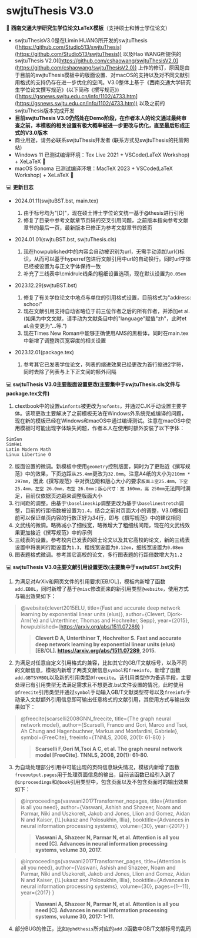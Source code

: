 # swjtuThesis V3.0


:tram: **西南交通大学研究生学位论文LaTeX模板**（支持硕士和博士学位论文）

- swjtuThesisV3.0是在Limin HUANG所开发的swjtuThesis ([https://github.com/Studio513/swjtuThesis](https://github.com/Studio513/swjtuThesis)) 以及Hao WANG所提供的swjtuThesis V2.0([https://github.com/cshaowang/swjtuThesisV2.0](https://github.com/cshaowang/swjtuThesisV2.0)) 上作的修订，原因是由于目前的swjtuThesis模板中的版面设置、对macOS的支持以及对不同文献引用格式的支持仍存在进一步优化的空间。V3.0整体上基于《西南交通大学研究生学位论文撰写规范》(以下简称《撰写规范》)([https://gsnews.swjtu.edu.cn/info/1102/4733.htm](https://gsnews.swjtu.edu.cn/info/1102/4733.htm)) 以及之前的swjtuThesis版本完成开发
- **目前swjtuThesis V3.0仍然处在Demo阶段，在作者本人的论文通过最终审查之前，本模板的相关设置有极大概率被进一步更改与优化，直至最后形成正式的V3.0版本**
- 商业用途，请务必联系swjtuThesis开发者 (联系方式见swjtuThesis的托管网站)
- Windows 11 已测试编译环境：Tex Live 2021 + VSCode(LaTeX Workshop) + XeLaTeX :dolphin:
- macOS Sonoma 已测试编译环境：MacTeX 2023 + VSCode(LaTeX Workshop) + XeLaTeX :dolphin:

:computer: **更新日志**
- 2024.01.11(swjtuBST.bst, main.tex)
  1. 由于标号均为"[D]"，现在硕士博士学位论文统一基于@thesis进行引用
  2. 修复了目录中参考文献章节页码的交叉引用问题，之前版本指向参考文献章节的最后一页，最新版本已修正为参考文献章节的首页

- 2024.01.01(swjtuBST.bst, swjtuThesis.cls)
  1. 现在howpublished中的内容会自动被识别为url，无需手动添加\url{}标识，从而可以基于hyperref包进行文献引用中url的自动换行。同时url字体已经被设置为与正文字体保持一致
  2. 补充了三线表中\cmidrule线条的粗细设置选项，现在默认设置为`0.05em`
  
- 2023.12.29(swjtuBST.bst)
  1. 修复了有关学位论文中地点与单位的引用格式设置，目前格式为"address: school"
  2. 现在文献引用支持自动省略位于前三位作者之后的所有作者，并添加et al.(如果为中文文献，请手动为文献条目中的"language"赋值"zh"，此时et al.会变更为"...等.")
  3. 现在Times New Roman中能够正确使用AMS的黑板体，同时在main.tex中新增了调整跨页宽容度的相关设置
  
- 2023.12.01(package.tex)
  1. 参考其它已发表学位论文，列表的缩进效果已经更改为首行缩进2字符，同时去除了列表与上下正文间的额外间隔

:computer: **swjtuThesis V3.0主要版面设置更改(主要集中于swjtuThesis.cls文件与package.tex文件)**
1. ctextbook中的设置`winfonts`被更改为`nofonts`，并通过CJK手动设置主要字体。该项更改主要解决了之前模板无法在Windows外系统完成编译的问题，现在新的模板已经在Windows和macOS中通过编译测试。注意在macOS中使用模板时可能出现字体缺失问题，作者本人在使用时额外安装了以下字体：
```
SimSun
SimHei
Latin Modern Math
Linux Libertine O
```
2. 版面设置的微调。新模板中使用`geometry`控制版面，同时为了更贴近《撰写规范》中的效果，下页边距从`25.4mm`更改为`32.0mm`。注意A4纸的大小为`210mm * 297mm`，因此《撰写规范》中对页边距和版心大小的要求`版面上空25.4mm，下空25.4mm，左空 26.0mm，右空 26.0mm；版心尺寸：宽 160mm，高 250mm`无法同时满足，目前仅依据页边距来调整版面大小
3. 行间距的调整。由基于`\baselineskip`调整更改为基于`\baselinestretch`调整，目前的行距倍数被设置为`1.4`，结合之前对页面大小的调整，V3.0模板目前可以保证单页内容的行数正好为*34*行，即与《撰写规范》中的建议相同
4. 文武线的微调。略微减小了细线宽，略微增大了粗细线间距，现在的文武线效果更加接近《撰写规范》中的示例
5. 三线表的设置。参考校内已发表的硕士论文以及其它高校的论文，新的三线表设置中将表间行距设置为`1.3`，粗线宽设置为`0.12em`，细线宽设置为`0.08em`
6. 图表题格式微调。参考其它高校的论文，多行图表题的行距倍数增大为`1.2`

:computer: **swjtuThesis V3.0主要文献引用设置更改(主要集中于swjtuBST.bst文件)**
1. 为满足对ArXiv和网页文件的引用要求[EB/OL]，模板内新增了函数`add.EBOL`，同时新增了基于`@misc`修改而来的新引用类型`@website`，使用方式与输出效果如下：
>@website{clevert2015ELU,
>  title={Fast and accurate deep network learning by exponential linear units (elus)},
>  author={Clevert, Djork-Arn{\'e} and Unterthiner, Thomas and Hochreiter, Sepp},
>  year={2015},
>  howpublished={https://arxiv.org/abs/1511.07289}
>}
>> **Clevert D A, Unterthiner T, Hochreiter S. Fast and accurate deep network learning by exponential linear units (elus) [EB/OL]. https://arxiv.org/abs/1511.07289, 2015.**
2. 为满足对任意自定义引用格式的兼容，比如其它的GB/T文献标号，以及不同的文献信息，模板内新增了两类文献信息`symbol`和`freeinfo`，新增了函数`add.GBTSYMBOL`以及新的引用类型`@freecite`。该引用类型作为备选手段，主要处理已有引用类型无法满足需求且不想更改.bst文件设置的情况，此时使用`@freecite`引用类型并通过`symbol`手动输入GB/T文献类型符号以及`freeinfo`手动录入文献额外引用信息即可输出任意格式的文献引用，其使用方式与输出效果如下：
>@freecite{scarselli2008GNN_freecite,
>  title={The graph neural network model},
>  author={Scarselli, Franco and Gori, Marco and Tsoi, Ah Chung and Hagenbuchner, Markus and Monfardini, Gabriele},
>  symbol={FreeCite},
>  freeinfo={TNNLS, 2008, 20(1): 61-80}
>}
>> **Scarselli F,Gori M,Tsoi A C, et al. The graph neural network model [FreeCite]. TNNLS, 2008, 20(1): 61-80.**
3. 为自动处理部分引用中可能出现的页码信息缺失情况，模板内新增了函数`freeoutput.pages`用于处理页面信息的输出，目前该函数已经引入到了`@inproceedings`和`@book`引用类型中，包含页面以及不包含页面时的输出效果如下：
>@inproceedings{vaswani2017Transformer_nopages,
>  title={Attention is all you need},
>  author={Vaswani, Ashish and Shazeer, Noam and Parmar, Niki and Uszkoreit, Jakob and Jones, Llion and Gomez, Aidan N and Kaiser, {\L}ukasz and Polosukhin, Illia},
>  booktitle={Advances in neural information processing systems},
>  volume={30},
>  year={2017}
>}
>> **Vaswani A, Shazeer N, Parmar N, et al. Attention is all you need [C]. Advances in neural information processing systems, volume 30, 2017.**

>@inproceedings{vaswani2017Transformer_pages,
>  title={Attention is all you need},
>  author={Vaswani, Ashish and Shazeer, Noam and Parmar, Niki and Uszkoreit, Jakob and Jones, Llion and Gomez, Aidan N and Kaiser, {\L}ukasz and Polosukhin, Illia},
>  booktitle={Advances in neural information processing systems},
>  volume={30},
>  pages={1--11},
>  year={2017}
>}
>> **Vaswani A, Shazeer N, Parmar N, et al. Attention is all you need [C]. Advances in neural information processing systems, volume 30, 2017: 1–11.**
4. 部分BUG的修正，比如`@phdthesis`所对应的`add.D`函数中GB/T文献标号的乱码
